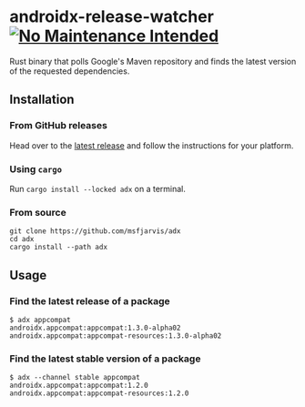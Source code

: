 # androidx-release-watcher [![No Maintenance Intended](http://unmaintained.tech/badge.svg)](http://unmaintained.tech/)

Rust binary that polls Google's Maven repository and finds the latest version of the requested dependencies.

## Installation

### From GitHub releases

Head over to the [latest release](https://github.com/msfjarvis/adx/releases/latest) and follow the instructions for your platform.

### Using `cargo`

Run `cargo install --locked adx` on a terminal.

### From source

```shell
git clone https://github.com/msfjarvis/adx
cd adx
cargo install --path adx
```

## Usage

### Find the latest release of a package

```shell
$ adx appcompat
androidx.appcompat:appcompat:1.3.0-alpha02
androidx.appcompat:appcompat-resources:1.3.0-alpha02
```

### Find the latest stable version of a package

```shell
$ adx --channel stable appcompat
androidx.appcompat:appcompat:1.2.0
androidx.appcompat:appcompat-resources:1.2.0
```
